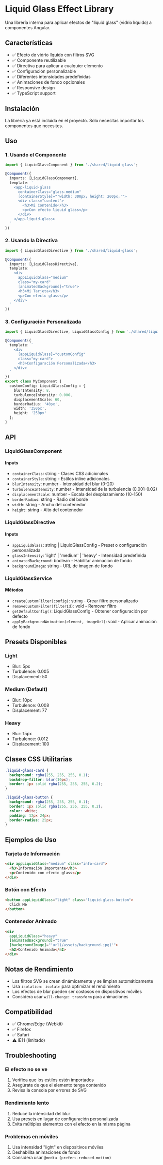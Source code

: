 # Liquid Glass Effect Library

Una librería interna para aplicar efectos de "liquid glass" (vidrio líquido) a componentes Angular.

## Características

- ✅ Efecto de vidrio líquido con filtros SVG
- ✅ Componente reutilizable
- ✅ Directiva para aplicar a cualquier elemento
- ✅ Configuración personalizable
- ✅ Diferentes intensidades predefinidas
- ✅ Animaciones de fondo opcionales
- ✅ Responsive design
- ✅ TypeScript support

## Instalación

La librería ya está incluida en el proyecto. Solo necesitas importar los componentes que necesites.

## Uso

### 1. Usando el Componente

```typescript
import { LiquidGlassComponent } from './shared/liquid-glass';

@Component({
  imports: [LiquidGlassComponent],
  template: `
    <app-liquid-glass 
      containerClass="glass-medium" 
      [containerStyle]="'width: 300px; height: 200px;'">
      <div class="content">
        <h3>Mi Contenido</h3>
        <p>Con efecto liquid glass</p>
      </div>
    </app-liquid-glass>
  `
})
```

### 2. Usando la Directiva

```typescript
import { LiquidGlassDirective } from './shared/liquid-glass';

@Component({
  imports: [LiquidGlassDirective],
  template: `
    <div 
      appLiquidGlass="medium" 
      class="my-card"
      [animatedBackground]="true">
      <h3>Mi Tarjeta</h3>
      <p>Con efecto glass</p>
    </div>
  `
})
```

### 3. Configuración Personalizada

```typescript
import { LiquidGlassDirective, LiquidGlassConfig } from './shared/liquid-glass';

@Component({
  template: `
    <div 
      [appLiquidGlass]="customConfig" 
      class="my-card">
      <h3>Configuración Personalizada</h3>
    </div>
  `
})
export class MyComponent {
  customConfig: LiquidGlassConfig = {
    blurIntensity: 8,
    turbulenceIntensity: 0.006,
    displacementScale: 60,
    borderRadius: '40px',
    width: '350px',
    height: '250px'
  };
}
```

## API

### LiquidGlassComponent

#### Inputs
- `containerClass`: string - Clases CSS adicionales
- `containerStyle`: string - Estilos inline adicionales
- `blurIntensity`: number - Intensidad del blur (0-20)
- `turbulenceIntensity`: number - Intensidad de la turbulencia (0.001-0.02)
- `displacementScale`: number - Escala del desplazamiento (10-150)
- `borderRadius`: string - Radio del borde
- `width`: string - Ancho del contenedor
- `height`: string - Alto del contenedor

### LiquidGlassDirective

#### Inputs
- `appLiquidGlass`: string | LiquidGlassConfig - Preset o configuración personalizada
- `glassIntensity`: 'light' | 'medium' | 'heavy' - Intensidad predefinida
- `animatedBackground`: boolean - Habilitar animación de fondo
- `backgroundImage`: string - URL de imagen de fondo

### LiquidGlassService

#### Métodos
- `createCustomFilter(config)`: string - Crear filtro personalizado
- `removeCustomFilter(filterId)`: void - Remover filtro
- `getDefaultConfig()`: LiquidGlassConfig - Obtener configuración por defecto
- `applyBackgroundAnimation(element, imageUrl)`: void - Aplicar animación de fondo

## Presets Disponibles

### Light
- Blur: 5px
- Turbulence: 0.005
- Displacement: 50

### Medium (Default)
- Blur: 10px
- Turbulence: 0.008
- Displacement: 77

### Heavy
- Blur: 15px
- Turbulence: 0.012
- Displacement: 100

## Clases CSS Utilitarias

```scss
.liquid-glass-card {
  background: rgba(255, 255, 255, 0.1);
  backdrop-filter: blur(10px);
  border: 1px solid rgba(255, 255, 255, 0.2);
}

.liquid-glass-button {
  background: rgba(255, 255, 255, 0.1);
  border: 1px solid rgba(255, 255, 255, 0.2);
  color: white;
  padding: 12px 24px;
  border-radius: 25px;
}
```

## Ejemplos de Uso

### Tarjeta de Información
```html
<div appLiquidGlass="medium" class="info-card">
  <h3>Información Importante</h3>
  <p>Contenido con efecto glass</p>
</div>
```

### Botón con Efecto
```html
<button appLiquidGlass="light" class="liquid-glass-button">
  Click Me
</button>
```

### Contenedor Animado
```html
<div 
  appLiquidGlass="heavy" 
  [animatedBackground]="true"
  [backgroundImage]="'url(/assets/background.jpg)'">
  <h2>Contenido Animado</h2>
</div>
```

## Notas de Rendimiento

- Los filtros SVG se crean dinámicamente y se limpian automáticamente
- Usa `isolation: isolate` para optimizar el rendimiento
- Los efectos de blur pueden ser costosos en dispositivos móviles
- Considera usar `will-change: transform` para animaciones

## Compatibilidad

- ✅ Chrome/Edge (Webkit)
- ✅ Firefox
- ✅ Safari
- ⚠️ IE11 (limitado)

## Troubleshooting

### El efecto no se ve
1. Verifica que los estilos estén importados
2. Asegúrate de que el elemento tenga contenido
3. Revisa la consola por errores de SVG

### Rendimiento lento
1. Reduce la intensidad del blur
2. Usa presets en lugar de configuración personalizada
3. Evita múltiples elementos con el efecto en la misma página

### Problemas en móviles
1. Usa intensidad "light" en dispositivos móviles
2. Deshabilita animaciones de fondo
3. Considera usar `@media (prefers-reduced-motion)` 